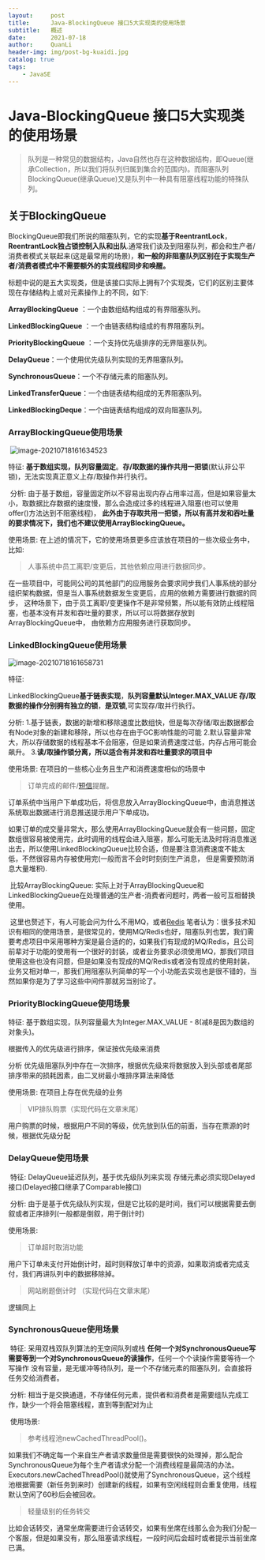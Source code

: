 ```yaml
---
layout:     post
title:      Java-BlockingQueue 接口5大实现类的使用场景
subtitle:   概述
date:       2021-07-18
author:     QuanLi
header-img: img/post-bg-kuaidi.jpg
catalog: true
tags:
    - JavaSE
---
```


# Java-BlockingQueue 接口5大实现类的使用场景

> 队列是一种常见的数据结构，Java自然也存在这种数据结构，即Queue(继承Collection，所以我们将队列归属到集合的范围内)。而阻塞队列BlockingQueue(继承Queue)又是队列中一种具有阻塞线程功能的特殊队列。

## 关于BlockingQueue

​	BlockingQueue即我们所说的阻塞队列，它的实现**基于ReentrantLock**，**ReentrantLock独占锁控制入队和出队**.通常我们谈及到阻塞队列，都会和生产者/消费者模式关联起来(这是最常用的场景)，**和一般的非阻塞队列区别在于实现生产者/消费者模式中不需要额外的实现线程同步和唤醒。**

标题中说的是五大实现类，但是该接口实际上拥有7个实现类，它们的区别主要体现在存储结构上或对元素操作上的不同，如下:

**ArrayBlockingQueue** ：一个由数组结构组成的有界阻塞队列。

**LinkedBlockingQueue** ：一个由链表结构组成的有界阻塞队列。

**PriorityBlockingQueue** ：一个支持优先级排序的无界阻塞队列。

**DelayQueue**：一个使用优先级队列实现的无界阻塞队列。

**SynchronousQueue**：一个不存储元素的阻塞队列。

**LinkedTransferQueue**：一个由链表结构组成的无界阻塞队列。

**LinkedBlockingDeque**：一个由链表结构组成的双向阻塞队列。

### ArrayBlockingQueue使用场景

​	![image-20210718161634523](https://i.loli.net/2021/07/18/vlrqKgJadCNb2c3.png)

特征: **基于数组实现，队列容量固定**。**存/取数据的操作共用一把锁**(默认非公平锁)，无法实现真正意义上存/取操作并行执行。

​	分析: 由于基于数组，容量固定所以不容易出现内存占用率过高，但是如果容量太小，取数据比存数据的速度慢，那么会造成过多的线程进入阻塞(也可以使用offer()方法达到不阻塞线程)， **此外由于存取共用一把锁，所以有高并发和吞吐量的要求情况下，我们也不建议使用ArrayBlockingQueue。**

使用场景: 在上述的情况下，它的使用场景更多应该放在项目的一些次级业务中，比如:

> 人事系统中员工离职/变更后，其他依赖应用进行数据同步。

​	在一些项目中，可能同公司的其他部门的应用服务会要求同步我们人事系统的部分组织架构数据，但是当人事系统数据发生变更后，应用的依赖方需要进行数据的同步， 这种场景下，由于员工离职/变更操作不是非常频繁，所以能有效防止线程阻塞，也基本没有并发和吞吐量的要求，所以可以将数据存放到ArrayBlockingQueue中， 由依赖方应用服务进行获取同步。

### LinkedBlockingQueue使用场景

![image-20210718161658731](https://i.loli.net/2021/07/18/hy9UFD8AvTrO5sa.png)

特征: 

LinkedBlockingQueue**基于链表实现**，**队列容量默认Integer.MAX_VALUE 存/取数据的操作分别拥有独立的锁**，**是双锁**,可实现存/取并行执行。

分析: 1.基于链表，数据的新增和移除速度比数组快，但是每次存储/取出数据都会有Node对象的新建和移除，所以也存在由于GC影响性能的可能 2.默认容量非常大，所以存储数据的线程基本不会阻塞，但是如果消费速度过低，内存占用可能会飙升。 3.**读/取操作锁分离，所以适合有并发和吞吐量要求的项目中**

使用场景: 在项目的一些核心业务且生产和消费速度相似的场景中

> 订单完成的邮件/[短信](https://cloud.tencent.com/product/sms?from=10680)提醒。

​	订单系统中当用户下单成功后，将信息放入ArrayBlockingQueue中，由消息推送系统取出数据进行消息推送提示用户下单成功。

​	如果订单的成交量非常大，那么使用ArrayBlockingQueue就会有一些问题，固定数组很容易被使用完，此时调用的线程会进入阻塞，那么可能无法及时将消息推送出去，所以使用LinkedBlockingQueue比较合适，但是要注意消费速度不能太低，不然很容易内存被使用完(一般而言不会时时刻刻生产消息， 但是需要预防消息大量堆积).

​	比较ArrayBlockingQueue: 实际上对于ArrayBlockingQueue和LinkedBlockingQueue在处理普通的生产者-消费者问题时，两者一般可互相替换使用。

​	这里也赘述下，有人可能会问为什么不用MQ，或者[Redis](https://cloud.tencent.com/product/crs?from=10680) 笔者认为：很多技术知识有相同的使用场景，是很常见的，使用MQ/Redis也好，阻塞队列也罢，我们需要考虑项目中采用哪种方案是最合适的的，如果我们有现成的MQ/Redis，且公司前辈对于功能的使用有一个很好的封装，或者业务要求必须使用MQ，那我们项目使用这些也没有问题，但是如果没有现成的MQ/Redis或者没有现成的使用封装，业务又相对单一，那我们用阻塞队列简单的写一个小功能去实现也是很不错的，当然如果你是为了学习这些中间件那就另当别论了。

### PriorityBlockingQueue使用场景

特征: 基于数组实现，队列容量最大为Integer.MAX_VALUE - 8(减8是因为数组的对象头)。

根据传入的优先级进行排序，保证按优先级来消费

分析 优先级阻塞队列中存在一次排序，根据优先级来将数据放入到头部或者尾部 排序带来的损耗因素，由二叉树最小堆排序算法来降低

使用场景: 在项目上存在优先级的业务

> VIP排队购票（实现代码在文章末尾）

用户购票的时候，根据用户不同的等级，优先放到队伍的前面，当存在票源的时候，根据优先级分配

### DelayQueue使用场景

​	特征: DelayQueue延迟队列，基于优先级队列来实现 存储元素必须实现Delayed接口(Delayed接口继承了Comparable接口)

​	分析: 由于是基于优先级队列实现，但是它比较的是时间，我们可以根据需要去倒叙或者正序排列(一般都是倒叙，用于倒计时)

使用场景:

> 订单超时取消功能

用户下订单未支付开始倒计时，超时则释放订单中的资源，如果取消或者完成支付，我们再讲队列中的数据移除掉。

> 网站刷题倒计时 （实现代码在文章末尾）

逻辑同上

### SynchronousQueue使用场景

​	特征: 采用双栈双队列算法的无空间队列或栈 **任何一个对SynchronousQueue写需要等到一个对SynchronousQueue的读操作**，任何一个个读操作需要等待一个写操作 没有容量，是无缓冲等待队列，是一个不存储元素的阻塞队列，会直接将任务交给消费者。

​	分析: 相当于是交换通道，不存储任何元素，提供者和消费者是需要组队完成工作，缺少一个将会阻塞线程，直到等到配对为止

​	使用场景:

> 参考线程池newCachedThreadPool()。

​	如果我们不确定每一个来自生产者请求数量但是需要很快的处理掉，那么配合SynchronousQueue为每个生产者请求分配一个消费线程是最简洁的办法。Executors.newCachedThreadPool()就使用了SynchronousQueue，这个线程池根据需要（新任务到来时）创建新的线程，如果有空闲线程则会重复使用，线程默认空闲了60秒后会被回收。

> 轻量级别的任务转交

​	比如会话转交，通常坐席需要进行会话转交，如果有坐席在线那么会为我们分配一个客服，但是如果没有，那么阻塞请求线程，一段时间后会超时或者提示当前坐席已满。
